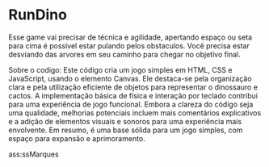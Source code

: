 # RunDino
Esse game vai precisar de técnica e agilidade, apertando espaço ou seta para cima é possivel estar pulando pelos obstaculos.
Você precisa estar desviando das arvores em seu caminho para chegar no objetivo final.


Sobre o codigo:
Este código cria um jogo simples em HTML, CSS e JavaScript, usando o elemento Canvas. Ele destaca-se pela organização clara e pela utilização eficiente de objetos para representar o dinossauro e cactos. A implementação básica de física e interação por teclado contribui para uma experiência de jogo funcional. Embora a clareza do código seja uma qualidade, melhorias potenciais incluem mais comentários explicativos e a adição de elementos visuais e sonoros para uma experiência mais envolvente. Em resumo, é uma base sólida para um jogo simples, com espaço para expansão e aprimoramento.

ass:ssMarques

